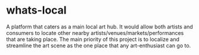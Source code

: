 # whats-local
A platform that caters as a main local art hub. It would allow both artists and consumers to locate other nearby artists/venues/markets/performances that are taking place. The main priority of this project is to localize and streamline the art scene as the one place that any art-enthusiast can go to.  
